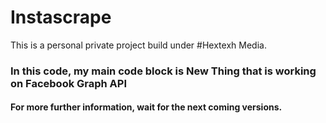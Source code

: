 # Instascrape
This is a personal private project build under #Hextexh Media.

### In this code, my main code block is New Thing that is working on Facebook Graph API

#### For more further information, wait for the next coming versions.
